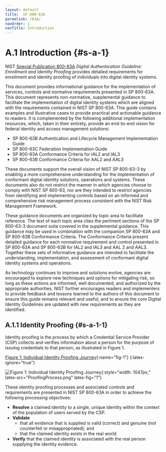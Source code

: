 ```yaml
---
layout: default
title:  SP 800-63A
permalink: /63A/
navOrder: 1 
navTitle: Introduction  
---
```


# A.1 Introduction {#s-a-1}

NIST [Special Publication 800-63A](https://pages.nist.gov/800-63-3/sp800-63a.html) *Digital Authentication Guideline: Enrollment and Identity Proofing* provides detailed requirements for enrollment and identity proofing of individuals into digital identity systems. 

This document provides informational guidance for the implementation of services, controls and normative requirements presented in SP 800-63A. This document represents non-normative, supplemental guidance to facilitate the implementation of digital identity systems which are aligned with the requirements contained in NIST SP 800-63A. This guide contains examples and illustrative cases to provide practical and actionable guidance to readers. It is complemented by the following additional implementation resources, which, taken in their entirety, provide an end-to-end vision for federal identity and access management solutions:

- SP 800-63B Authentication and Lifecycle Management Implementation Guide
- SP 800-63C Federation Implementation Guide
- SP 800-63A Conformance Criteria for IAL2 and IAL3
- SP 800-63B Conformance Criteria for AAL2 and AAL3

These documents support the overall vision of NIST SP 800-63-3 by enabling a more comprehensive understanding for the implementation of conformant digital identity solutions, operations and systems.  These documents also do not restrict the manner in which agencies choose to comply with NIST SP 800-63, nor are they intended to restrict agencies from identifying and implementing controls based on an informed and comprehensive risk management process consistent with the NIST Risk Management Framework.

These guidance documents are organized by topic area to facilitate reference. The text of each topic area cites the pertinent sections of the SP 800-63-3 document suite covered in the supplemental guidance. This guidance may be used in combination with the companion SP 800-63A and SP 800-63B Conformance Criteria. The Conformance Criteria present detailed guidance for each normative requirement and control presented in SP 800-63A and SP 800-63B for IAL2 and IAL3 and AAL 2 and AAL3. Together these sets of informative guidance are intended to facilitate the understanding, implementation, and assessment of conformant digital identity systems and operations.

As technology continues to improve and solutions evolve, agencies are encouraged to explore new techniques and options for mitigating risk, so long as these actions are informed, well documented, and authorized by the appropriate authorities. NIST further encourages readers and implementers to provide feedback and lessons learned to the authors of this document to ensure this guide remains relevant and useful, and to ensure the core Digital Identity Guidelines are updated with new requirements as they are identified.

## A.1.1 Identity Proofing {#s-a-1-1}

Identity proofing is the process by which a Credential Service Provider (CSP) collects and verifies information about a person for the purpose of issuing credentials to that person, as illustrated in Figure 1.
 
[Figure 1: Individual Identity Proofing Journey](introduction.md#fig-1){:name="fig-1"}
{:latex-ignore="true"}

![Figure 1: Individual Identity Proofing Journey]({{site.baseurl}}/{{page.collection}}/images/ProofingProcess.png){:style="width: 1047px;" latex-src="ProofingProcess.png" latex-fig="1"}

These identity proofing processes and associated controls and requirements are presented in NIST SP 800-63A in order to achieve the following processing objectives:

- **Resolve** a claimed identity to a single, unique identity within the context of the population of users served by the CSP.
- **Validate**
    - that all evidence that is supplied is valid (correct) and genuine (not counterfeit or misappropriated); and
    - that the claimed identity exists in the real world.
- **Verify** that the claimed identity is associated with the real person supplying the identity evidence.

